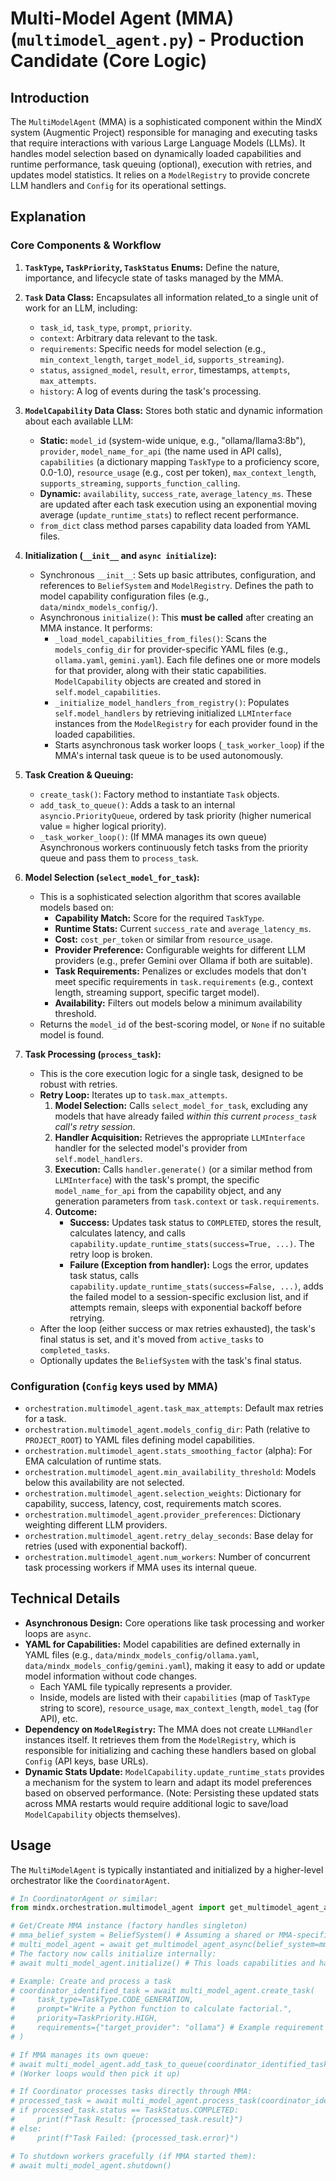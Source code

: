 # Multi-Model Agent (MMA) (`multimodel_agent.py`) - Production Candidate (Core Logic)

## Introduction

The `MultiModelAgent` (MMA) is a sophisticated component within the MindX system (Augmentic Project) responsible for managing and executing tasks that require interactions with various Large Language Models (LLMs). It handles model selection based on dynamically loaded capabilities and runtime performance, task queuing (optional), execution with retries, and updates model statistics. It relies on a `ModelRegistry` to provide concrete LLM handlers and `Config` for its operational settings.

## Explanation

### Core Components & Workflow

1.  **`TaskType`, `TaskPriority`, `TaskStatus` Enums:** Define the nature, importance, and lifecycle state of tasks managed by the MMA.
2.  **`Task` Data Class:** Encapsulates all information related_to a single unit of work for an LLM, including:
    *   `task_id`, `task_type`, `prompt`, `priority`.
    *   `context`: Arbitrary data relevant to the task.
    *   `requirements`: Specific needs for model selection (e.g., `min_context_length`, `target_model_id`, `supports_streaming`).
    *   `status`, `assigned_model`, `result`, `error`, timestamps, `attempts`, `max_attempts`.
    *   `history`: A log of events during the task's processing.
3.  **`ModelCapability` Data Class:** Stores both static and dynamic information about each available LLM:
    *   **Static:** `model_id` (system-wide unique, e.g., "ollama/llama3:8b"), `provider`, `model_name_for_api` (the name used in API calls), `capabilities` (a dictionary mapping `TaskType` to a proficiency score, 0.0-1.0), `resource_usage` (e.g., cost per token), `max_context_length`, `supports_streaming`, `supports_function_calling`.
    *   **Dynamic:** `availability`, `success_rate`, `average_latency_ms`. These are updated after each task execution using an exponential moving average (`update_runtime_stats`) to reflect recent performance.
    *   `from_dict` class method parses capability data loaded from YAML files.
4.  **Initialization (`__init__` and `async initialize`):**
    *   Synchronous `__init__`: Sets up basic attributes, configuration, and references to `BeliefSystem` and `ModelRegistry`. Defines the path to model capability configuration files (e.g., `data/mindx_models_config/`).
    *   Asynchronous `initialize()`: This **must be called** after creating an MMA instance. It performs:
        *   `_load_model_capabilities_from_files()`: Scans the `models_config_dir` for provider-specific YAML files (e.g., `ollama.yaml`, `gemini.yaml`). Each file defines one or more models for that provider, along with their static capabilities. `ModelCapability` objects are created and stored in `self.model_capabilities`.
        *   `_initialize_model_handlers_from_registry()`: Populates `self.model_handlers` by retrieving initialized `LLMInterface` instances from the `ModelRegistry` for each provider found in the loaded capabilities.
        *   Starts asynchronous task worker loops (`_task_worker_loop`) if the MMA's internal task queue is to be used autonomously.

5.  **Task Creation & Queuing:**
    *   `create_task()`: Factory method to instantiate `Task` objects.
    *   `add_task_to_queue()`: Adds a task to an internal `asyncio.PriorityQueue`, ordered by task priority (higher numerical value = higher logical priority).
    *   `_task_worker_loop()`: (If MMA manages its own queue) Asynchronous workers continuously fetch tasks from the priority queue and pass them to `process_task`.

6.  **Model Selection (`select_model_for_task`):**
    *   This is a sophisticated selection algorithm that scores available models based on:
        *   **Capability Match:** Score for the required `TaskType`.
        *   **Runtime Stats:** Current `success_rate` and `average_latency_ms`.
        *   **Cost:** `cost_per_token` or similar from `resource_usage`.
        *   **Provider Preference:** Configurable weights for different LLM providers (e.g., prefer Gemini over Ollama if both are suitable).
        *   **Task Requirements:** Penalizes or excludes models that don't meet specific requirements in `task.requirements` (e.g., context length, streaming support, specific target model).
        *   **Availability:** Filters out models below a minimum availability threshold.
    *   Returns the `model_id` of the best-scoring model, or `None` if no suitable model is found.

7.  **Task Processing (`process_task`):**
    *   This is the core execution logic for a single task, designed to be robust with retries.
    *   **Retry Loop:** Iterates up to `task.max_attempts`.
        1.  **Model Selection:** Calls `select_model_for_task`, excluding any models that have already failed *within this current `process_task` call's retry session*.
        2.  **Handler Acquisition:** Retrieves the appropriate `LLMInterface` handler for the selected model's provider from `self.model_handlers`.
        3.  **Execution:** Calls `handler.generate()` (or a similar method from `LLMInterface`) with the task's prompt, the specific `model_name_for_api` from the capability object, and any generation parameters from `task.context` or `task.requirements`.
        4.  **Outcome:**
            *   **Success:** Updates task status to `COMPLETED`, stores the result, calculates latency, and calls `capability.update_runtime_stats(success=True, ...)`. The retry loop is broken.
            *   **Failure (Exception from handler):** Logs the error, updates task status, calls `capability.update_runtime_stats(success=False, ...)`, adds the failed model to a session-specific exclusion list, and if attempts remain, sleeps with exponential backoff before retrying.
    *   After the loop (either success or max retries exhausted), the task's final status is set, and it's moved from `active_tasks` to `completed_tasks`.
    *   Optionally updates the `BeliefSystem` with the task's final status.

### Configuration (`Config` keys used by MMA)

-   `orchestration.multimodel_agent.task_max_attempts`: Default max retries for a task.
-   `orchestration.multimodel_agent.models_config_dir`: Path (relative to `PROJECT_ROOT`) to YAML files defining model capabilities.
-   `orchestration.multimodel_agent.stats_smoothing_factor` (alpha): For EMA calculation of runtime stats.
-   `orchestration.multimodel_agent.min_availability_threshold`: Models below this availability are not selected.
-   `orchestration.multimodel_agent.selection_weights`: Dictionary for capability, success, latency, cost, requirements match scores.
-   `orchestration.multimodel_agent.provider_preferences`: Dictionary weighting different LLM providers.
-   `orchestration.multimodel_agent.retry_delay_seconds`: Base delay for retries (used with exponential backoff).
-   `orchestration.multimodel_agent.num_workers`: Number of concurrent task processing workers if MMA uses its internal queue.

## Technical Details

-   **Asynchronous Design:** Core operations like task processing and worker loops are `async`.
-   **YAML for Capabilities:** Model capabilities are defined externally in YAML files (e.g., `data/mindx_models_config/ollama.yaml`, `data/mindx_models_config/gemini.yaml`), making it easy to add or update model information without code changes.
    -   Each YAML file typically represents a provider.
    -   Inside, models are listed with their `capabilities` (map of `TaskType` string to score), `resource_usage`, `max_context_length`, `model_tag` (for API), etc.
-   **Dependency on `ModelRegistry`:** The MMA does not create `LLMHandler` instances itself. It retrieves them from the `ModelRegistry`, which is responsible for initializing and caching these handlers based on global `Config` (API keys, base URLs).
-   **Dynamic Stats Update:** `ModelCapability.update_runtime_stats` provides a mechanism for the system to learn and adapt its model preferences based on observed performance. (Note: Persisting these updated stats across MMA restarts would require additional logic to save/load `ModelCapability` objects themselves).

## Usage

The `MultiModelAgent` is typically instantiated and initialized by a higher-level orchestrator like the `CoordinatorAgent`.

```python
# In CoordinatorAgent or similar:
from mindx.orchestration.multimodel_agent import get_multimodel_agent_async, TaskType, Task, TaskPriority

# Get/Create MMA instance (factory handles singleton)
# mma_belief_system = BeliefSystem() # Assuming a shared or MMA-specific belief system
# multi_model_agent = await get_multimodel_agent_async(belief_system=mma_belief_system)
# The factory now calls initialize internally:
# await multi_model_agent.initialize() # This loads capabilities and handlers

# Example: Create and process a task
# coordinator_identified_task = await multi_model_agent.create_task(
#     task_type=TaskType.CODE_GENERATION,
#     prompt="Write a Python function to calculate factorial.",
#     priority=TaskPriority.HIGH,
#     requirements={"target_provider": "ollama"} # Example requirement
# )

# If MMA manages its own queue:
# await multi_model_agent.add_task_to_queue(coordinator_identified_task)
# (Worker loops would then pick it up)

# If Coordinator processes tasks directly through MMA:
# processed_task = await multi_model_agent.process_task(coordinator_identified_task)
# if processed_task.status == TaskStatus.COMPLETED:
#     print(f"Task Result: {processed_task.result}")
# else:
#     print(f"Task Failed: {processed_task.error}")

# To shutdown workers gracefully (if MMA started them):
# await multi_model_agent.shutdown()
